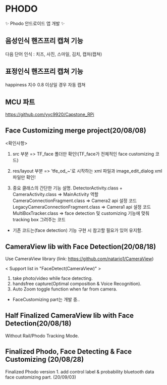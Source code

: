 # PHODO
:sparkles: Phodo 안드로이드 앱 개발 :sparkles:

## 음성인식 핸즈프리 캡쳐 기능

다음 단어 인식 : 치즈, 사진, 스마일, 김치, 캡처(캡쳐)

## 표정인식 핸즈프리 캡쳐 기능

happiness 지수 0.8 이상일 경우 자동 캡쳐

## MCU 파트

https://github.com/yyc9920/Capstone_RPi

## Face Customizing merge project(20/08/08)
<확인사항>
1. src 부분 => TF_face 폴더만 확인!(TF_face가 전체적인 face customizing 코드)

2. res/layout 부분 => 'tfe_od_~'로 시작하는 xml 파일과 image_edit_dialog xml 파일만 확인! 

3. 중요 클래스의 간단한 기능 설명.
    DetectorActivity.class + CameraActivity.class => MainActivity 역할 
    CameraConnectionFragment.class => Camera2 api 설정 코드
    LegacyCameraConnectionFragment.class => Camera1 api 설정 코드
    MultiBoxTracker.class => face detection 및 customizing 기능에 맞춰 tracking box 그려주는 코드

* 기존 코드는(face detection) 기능 구현 시 참고할 필요가 있어 유지함.

## CameraView lib with Face Detection(20/08/18)
Use CameraView library (link: https://github.com/natario1/CameraView)

< Support list in "FaceDetect(CameraView)" > 
1. take photo/video while face detecting.
2. handsfree capture(Optimal composition & Voice Recognition).
3. Auto Zoom toggle function when far from camera.

* FaceCustomizing part는 개발 중..

## Half Finalized CameraView lib with Face Detection(20/08/18)
Without Rail/Phodo Tracking Mode.

## Finalized Phodo, Face Detecting & Face Customizing (20/08/28)
Finalized Phodo version 1.
add control label & probability bluetooth data face customizing part. (20/09/03) 